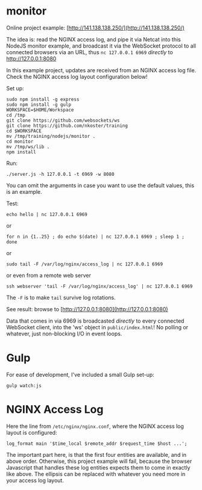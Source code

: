 # monitor

Online project example: [http://141.138.138.250/](http://141.138.138.250/)

The idea is: read the NGINX access log, and pipe it via Netcat into this NodeJS monitor example, and broadcast it via the WebSocket protocol to all connected browsers via an URL, thus `nc 127.0.0.1 6969`  _directly_ to http://127.0.0.1:8080

In this example project, updates are received from an NGINX access log file. Check the NGINX access log layout configuration below!

Set up:

    sudo npm install -g express
    sudo npm install -g gulp
    WORKSPACE=$HOME/Workspace
    cd /tmp
    git clone https://github.com/websockets/ws
    git clone https://github.com/nkoster/training
    cd $WORKSPACE
    mv /tmp/training/nodejs/monitor .
    cd monitor
    mv /tmp/ws/lib .
    npm install

Run:

    ./server.js -h 127.0.0.1 -t 6969 -w 8080

You can omit the arguments in case you want to use the default values, this is an example.

Test:

    echo hello | nc 127.0.0.1 6969

or

    for n in {1..25} ; do echo $(date) | nc 127.0.0.1 6969 ; sleep 1 ; done

or

    sudo tail -F /var/log/nginx/access_log | nc 127.0.0.1 6969

or even from a remote web server

    ssh webserver 'tail -F /var/log/nginx/access_log' | nc 127.0.0.1 6969

The `-F` is to make `tail` survive log rotations.

See result: browse to [http://127.0.0.1:8080](http://127.0.0.1:8080)

Data that comes in via 6969 is broadcasted _directly_ to every connected WebSocket client, into the 'ws' object in  `public/index.html`! No polling or whatever, just non-blocking I/O in event loops.

# Gulp

For ease of development, I've included a small Gulp set-up:

    gulp watch:js

# NGINX Access Log

Here the line from `/etc/nginx/nginx.conf`, where the NGINX access log layout is configured:

    log_format main '$time_local $remote_addr $request_time $host ...';

The important part here, is that the first four entities are available, and in above order. Otherwise, this project example will fail, because the browser Javascript that handles these log entities expects them to come in exactly like above. The ellipsis can be replaced with whatever you need more in your access log layout.
